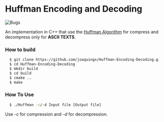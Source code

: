 # Huffman Encoding and Decoding
![Bugs](https://img.shields.io/badge/Bugs-Present-red.svg)

An implementation in C++ that use the [Huffman Algorithm](https://en.wikipedia.org/wiki/Huffman_coding) for compress and decompress only for **ASCII TEXTS**.
### How to build
```sh
  $ git clone https://github.com/joaquingx/Huffman-Encoding-Decoding.git
  $ cd Huffman-Encoding-Decoding
  $ mkdir build
  $ cd build
  $ cmake ..
  $ make
```

### How To Use

```sh
  $ ./Huffman -c/-d Input file [Output file]
```
Use *-c* for compression and *-d* for decompression. 




